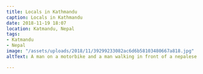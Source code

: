 ```yaml
---
title: Locals in Kathmandu
caption: Locals in Kathmandu
date: 2018-11-19 18:07
location: Katmandu, Nepal
tags:
- Katmandu
- Nepal
image: "/assets/uploads/2018/11/39299233082ac6d6b58103480667a818.jpg"
altText: A man on a motorbike and a man walking in front of a nepalese shop front

---
```

